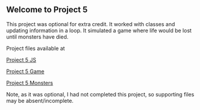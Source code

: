 ## Welcome to Project 5
This project was optional for extra credit. It worked with classes and updating information in a loop. It simulated a game where life would be lost until monsters have died. 

Project files available at

[Project 5 JS](https://bassguitarben.github.io/cit281-p5/p51.js)

[Project 5 Game](https://bassguitarben.github.io/cit281-p5/p5-monster-game.js)

[Project 5 Monsters](https://bassguitarben.github.io/cit281-p5/p5mon.js)

Note, as it was optional, I had not completed this project, so supporting files may be absent/incomplete.
